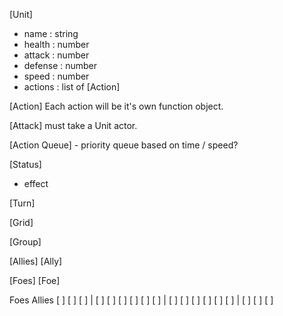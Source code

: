 [Unit]
   * name : string
   * health : number
   * attack : number
   * defense : number
   * speed : number
   * actions : list of [Action]

[Action]
   Each action will be it's own function object.

   [Attack]
      must take a Unit actor.


[Action Queue] - priority queue based on time / speed?

[Status]
   * effect

[Turn]

[Grid]

[Group]

[Allies] [Ally]

[Foes] [Foe]

   Foes                 Allies
[ ] [ ] [ ]    |     [ ] [ ] [ ]
[ ] [ ] [ ]    |     [ ] [ ] [ ]
[ ] [ ] [ ]    |     [ ] [ ] [ ]
